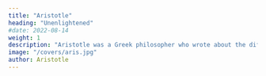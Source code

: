 ```yaml
---
title: "Aristotle"
heading: "Unenlightened"
#date: 2022-08-14
weight: 1
description: "Aristotle was a Greek philosopher who wrote about the different Greek philosophies and advanced his own substance-based beliefs. He corrupted Socratic Dialectics by removing its spritual foundation, replacing it with a mental foundation, as a thesis. Hegel (or someone who interpreted Hegel) then built on it with antithesis and synthesis."
image: "/covers/aris.jpg"
author: Aristotle
---
```


